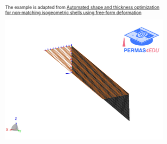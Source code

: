 The example is adapted from [Automated shape and thickness optimization for non‑matching isogeometric shells using free‑form deformation](https://doi.org/10.1007/s00366-024-01947-7)

![position](position.gif)

